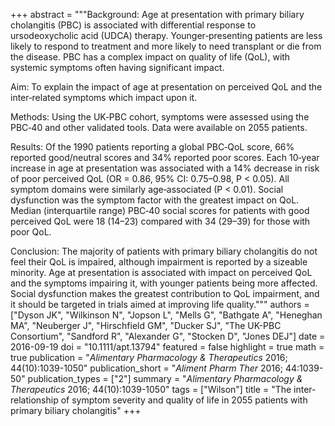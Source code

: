 +++
abstract = """Background: Age at presentation with primary biliary cholangitis (PBC) is associated with differential response to ursodeoxycholic acid (UDCA) therapy. Younger‐presenting patients are less likely to respond to treatment and more likely to need transplant or die from the disease. PBC has a complex impact on quality of life (QoL), with systemic symptoms often having significant impact.

Aim: To explain the impact of age at presentation on perceived QoL and the inter‐related symptoms which impact upon it.

Methods: Using the UK‐PBC cohort, symptoms were assessed using the PBC‐40 and other validated tools. Data were available on 2055 patients.

Results: Of the 1990 patients reporting a global PBC‐QoL score, 66% reported good/neutral scores and 34% reported poor scores. Each 10‐year increase in age at presentation was associated with a 14% decrease in risk of poor perceived QoL (OR = 0.86, 95% CI: 0.75–0.98, P < 0.05). All symptom domains were similarly age‐associated (P < 0.01). Social dysfunction was the symptom factor with the greatest impact on QoL. Median (interquartile range) PBC‐40 social scores for patients with good perceived QoL were 18 (14–23) compared with 34 (29–39) for those with poor QoL.

Conclusion: The majority of patients with primary biliary cholangitis do not feel their QoL is impaired, although impairment is reported by a sizeable minority. Age at presentation is associated with impact on perceived QoL and the symptoms impairing it, with younger patients being more affected. Social dysfunction makes the greatest contribution to QoL impairment, and it should be targeted in trials aimed at improving life quality."""
authors = ["Dyson JK", "Wilkinson N", "Jopson L", "Mells G", "Bathgate A", "Heneghan MA", "Neuberger J", "Hirschfield GM", "Ducker SJ", "The UK-PBC Consortium", "Sandford R", "Alexander G", "Stocken D", "Jones DEJ"]
date = 2016-09-19
doi = "10.1111/apt.13794"
featured = false
highlight = true
math = true
publication = "*Alimentary Pharmacology & Therapeutics* 2016; 44(10):1039-1050"
publication_short = "*Aliment Pharm Ther* 2016; 44:1039-50"
publication_types = ["2"]
summary = "*Alimentary Pharmacology & Therapeutics* 2016; 44(10):1039-1050"
tags = ["Wilson"]
title = "The inter-relationship of symptom severity and quality of life in 2055 patients with primary biliary cholangitis"
+++

